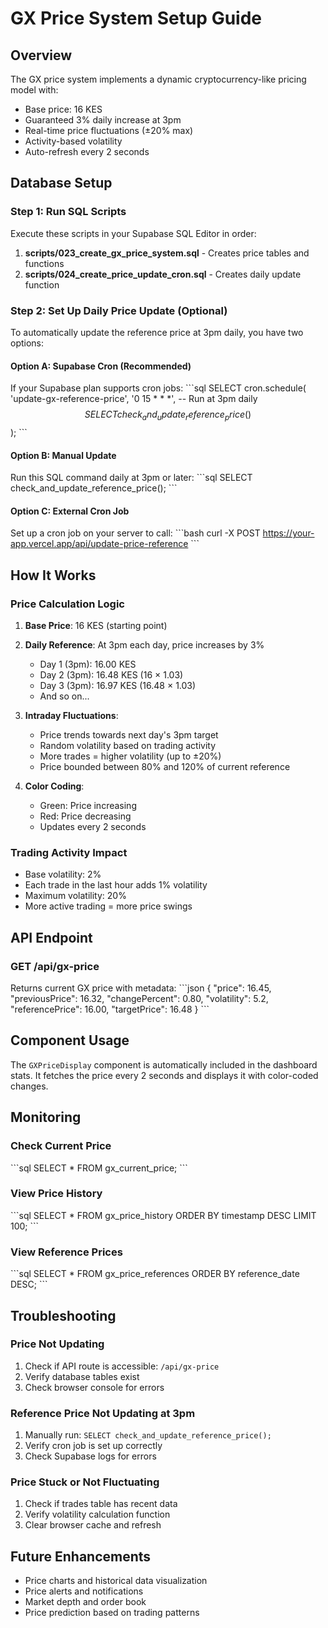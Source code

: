 # GX Price System Setup Guide

## Overview
The GX price system implements a dynamic cryptocurrency-like pricing model with:
- Base price: 16 KES
- Guaranteed 3% daily increase at 3pm
- Real-time price fluctuations (±20% max)
- Activity-based volatility
- Auto-refresh every 2 seconds

## Database Setup

### Step 1: Run SQL Scripts
Execute these scripts in your Supabase SQL Editor in order:

1. **scripts/023_create_gx_price_system.sql** - Creates price tables and functions
2. **scripts/024_create_price_update_cron.sql** - Creates daily update function

### Step 2: Set Up Daily Price Update (Optional)
To automatically update the reference price at 3pm daily, you have two options:

#### Option A: Supabase Cron (Recommended)
If your Supabase plan supports cron jobs:
\`\`\`sql
SELECT cron.schedule(
  'update-gx-reference-price',
  '0 15 * * *', -- Run at 3pm daily
  $$SELECT check_and_update_reference_price()$$
);
\`\`\`

#### Option B: Manual Update
Run this SQL command daily at 3pm or later:
\`\`\`sql
SELECT check_and_update_reference_price();
\`\`\`

#### Option C: External Cron Job
Set up a cron job on your server to call:
\`\`\`bash
curl -X POST https://your-app.vercel.app/api/update-price-reference
\`\`\`

## How It Works

### Price Calculation Logic
1. **Base Price**: 16 KES (starting point)
2. **Daily Reference**: At 3pm each day, price increases by 3%
   - Day 1 (3pm): 16.00 KES
   - Day 2 (3pm): 16.48 KES (16 × 1.03)
   - Day 3 (3pm): 16.97 KES (16.48 × 1.03)
   - And so on...

3. **Intraday Fluctuations**:
   - Price trends towards next day's 3pm target
   - Random volatility based on trading activity
   - More trades = higher volatility (up to ±20%)
   - Price bounded between 80% and 120% of current reference

4. **Color Coding**:
   - Green: Price increasing
   - Red: Price decreasing
   - Updates every 2 seconds

### Trading Activity Impact
- Base volatility: 2%
- Each trade in the last hour adds 1% volatility
- Maximum volatility: 20%
- More active trading = more price swings

## API Endpoint

### GET /api/gx-price
Returns current GX price with metadata:
\`\`\`json
{
  "price": 16.45,
  "previousPrice": 16.32,
  "changePercent": 0.80,
  "volatility": 5.2,
  "referencePrice": 16.00,
  "targetPrice": 16.48
}
\`\`\`

## Component Usage

The `GXPriceDisplay` component is automatically included in the dashboard stats.
It fetches the price every 2 seconds and displays it with color-coded changes.

## Monitoring

### Check Current Price
\`\`\`sql
SELECT * FROM gx_current_price;
\`\`\`

### View Price History
\`\`\`sql
SELECT * FROM gx_price_history
ORDER BY timestamp DESC
LIMIT 100;
\`\`\`

### View Reference Prices
\`\`\`sql
SELECT * FROM gx_price_references
ORDER BY reference_date DESC;
\`\`\`

## Troubleshooting

### Price Not Updating
1. Check if API route is accessible: `/api/gx-price`
2. Verify database tables exist
3. Check browser console for errors

### Reference Price Not Updating at 3pm
1. Manually run: `SELECT check_and_update_reference_price();`
2. Verify cron job is set up correctly
3. Check Supabase logs for errors

### Price Stuck or Not Fluctuating
1. Check if trades table has recent data
2. Verify volatility calculation function
3. Clear browser cache and refresh

## Future Enhancements
- Price charts and historical data visualization
- Price alerts and notifications
- Market depth and order book
- Price prediction based on trading patterns
